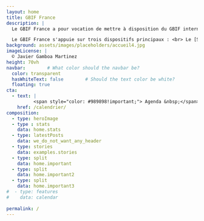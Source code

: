 ```yaml
---
layout: home
title: GBIF France
description: |
  Le GBIF France a pour vocation de mettre à disposition du GBIF international toutes les données de biodiversité collectées par les acteurs français, sur ou en dehors du territoire national.

  Le GBIF France s'appuie sur trois dispositifs principaux : <br> Le [SINP](https://inpn.mnhn.fr/informations/sinp/presentation){:target="_blank"}, [Récolnat](https://recolnat.fr/fr){:target="_blank"} et le [PNDB](https://www.pndb.fr/fr/){:target="_blank"}
background: assets/images/placeholders/accueil4.jpg
imageLicense: |
  © Javier Gamboa Martinez
height: 70vh
navbar:        # What color should the navbar be?
  color: transparent
  hasWhiteText: false        # Should the text color be white?
  floating: true
cta:
  - text: |
          <span style="color: #989898!important;"> Agenda &nbsp;</span><img src="assets/images/icons/calendrier2.png" alt="calendrier" style="height: 40px;"/>
    href: /calendrier/
composition:
  - type: heroImage
  - type : stats
    data: home.stats
  - type: latestPosts
    data: we_do_not_want_any_header
  - type: stories
    data: examples.stories
  - type: split
    data: home.important
  - type: split
    data: home.important2
  - type: split
    data: home.important3
#  - type: features
#    data: calendar
  
permalink: /
---
```

